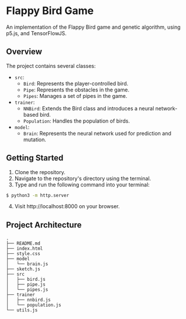 # Flappy Bird Game

An implementation of the Flappy Bird game and genetic algorithm, using p5.js, and TensorFlowJS.

## Overview

The project contains several classes:

- `src`:
    - `Bird`: Represents the player-controlled bird.
    - `Pipe`: Represents the obstacles in the game.
    - `Pipes`: Manages a set of pipes in the game.
- `trainer`:
    - `NNBird`: Extends the Bird class and introduces a neural network-based bird.
    - `Population`: Handles the population of birds.
- `model`:
    - `Brain`: Represents the neural network used for prediction and mutation.

## Getting Started

1. Clone the repository.
2. Navigate to the repository's directory using the terminal.
3. Type and run the following command into your terminal:

```zsh
$ python3 -m http.server
```

4. Visit http://localhost:8000 on your browser.

## Project Architecture

```
.
├── README.md
├── index.html
├── style.css
├── model
│   └── brain.js
├── sketch.js
├── src
│   ├── bird.js
│   ├── pipe.js
│   └── pipes.js
├── trainer
│   ├── nnbird.js
│   └── population.js
└── utils.js
```
